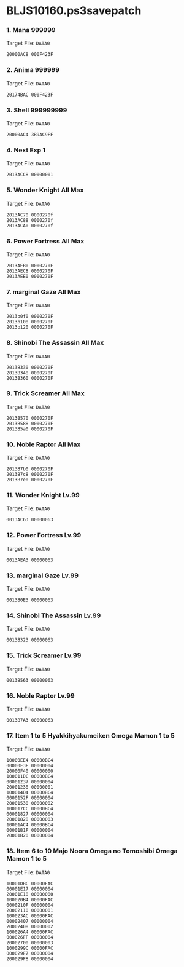 # BLJS10160.ps3savepatch

### 1. Mana 999999

Target File: `DATA0`

```
20000AC8 000F423F
```

### 2. Anima 999999

Target File: `DATA0`

```
20174BAC 000F423F
```

### 3. Shell 999999999

Target File: `DATA0`

```
20000AC4 3B9AC9FF
```

### 4. Next Exp 1

Target File: `DATA0`

```
2013ACC8 00000001
```

### 5. Wonder Knight All Max

Target File: `DATA0`

```
2013AC70 0000270f
2013AC88 0000270f
2013ACA0 0000270f
```

### 6. Power Fortress All Max

Target File: `DATA0`

```
2013AEB0 0000270F
2013AEC8 0000270F
2013AEE0 0000270F
```

### 7. marginal Gaze All Max

Target File: `DATA0`

```
2013b0f0 0000270F
2013b108 0000270F
2013b120 0000270F
```

### 8. Shinobi The Assassin All Max

Target File: `DATA0`

```
2013B330 0000270F
2013B348 0000270F
2013B360 0000270F
```

### 9. Trick Screamer All Max

Target File: `DATA0`

```
2013B570 0000270F
2013B588 0000270F
2013B5a0 0000270F
```

### 10. Noble Raptor All Max

Target File: `DATA0`

```
2013B7b0 0000270F
2013B7c8 0000270F
2013B7e0 0000270F
```

### 11. Wonder Knight Lv.99

Target File: `DATA0`

```
0013AC63 00000063
```

### 12. Power Fortress Lv.99

Target File: `DATA0`

```
0013AEA3 00000063
```

### 13. marginal Gaze Lv.99

Target File: `DATA0`

```
0013B0E3 00000063
```

### 14. Shinobi The Assassin Lv.99

Target File: `DATA0`

```
0013B323 00000063
```

### 15. Trick Screamer Lv.99

Target File: `DATA0`

```
0013B563 00000063
```

### 16. Noble Raptor Lv.99

Target File: `DATA0`

```
0013B7A3 00000063
```

### 17. Item 1 to 5 Hyakkihyakumeiken Omega Mamon 1 to 5

Target File: `DATA0`

```
10000EE4 00000BC4
00000F3F 00000004
20000F40 00000000
100011DC 00000BC4
00001237 00000004
20001238 00000001
100014D4 00000BC4
0000152F 00000004
20001530 00000002
100017CC 00000BC4
00001827 00000004
20001828 00000003
10001AC4 00000BC4
00001B1F 00000004
20001B20 00000004
```

### 18. Item 6 to 10 Majo Noora Omega no Tomoshibi Omega Mamon 1 to 5

Target File: `DATA0`

```
10001DBC 00000FAC
00001E17 00000004
20001E18 00000000
100020B4 00000FAC
0000210F 00000004
20002110 00000001
100023AC 00000FAC
00002407 00000004
20002408 00000002
100026A4 00000FAC
000026FF 00000004
20002700 00000003
1000299C 00000FAC
000029F7 00000004
200029F8 00000004
```

